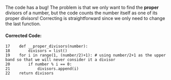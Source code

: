 The code has a bug! The problem is that we only want to find the **proper** divisors of a number, but the code
counts the number itself as one of its proper divisors!
Correcting is straightforward since we only need to change the last function.
#### Corrected Code:
```
17    def __proper_divisors(number):
18        divisors = list()
19    for i in range(1, (number/2)+1): # using number/2+1 as the upper band so that we will never consider it a divisor  
20        if number % i == 0:
21            divisors.append(i)
22    return divisors
```
